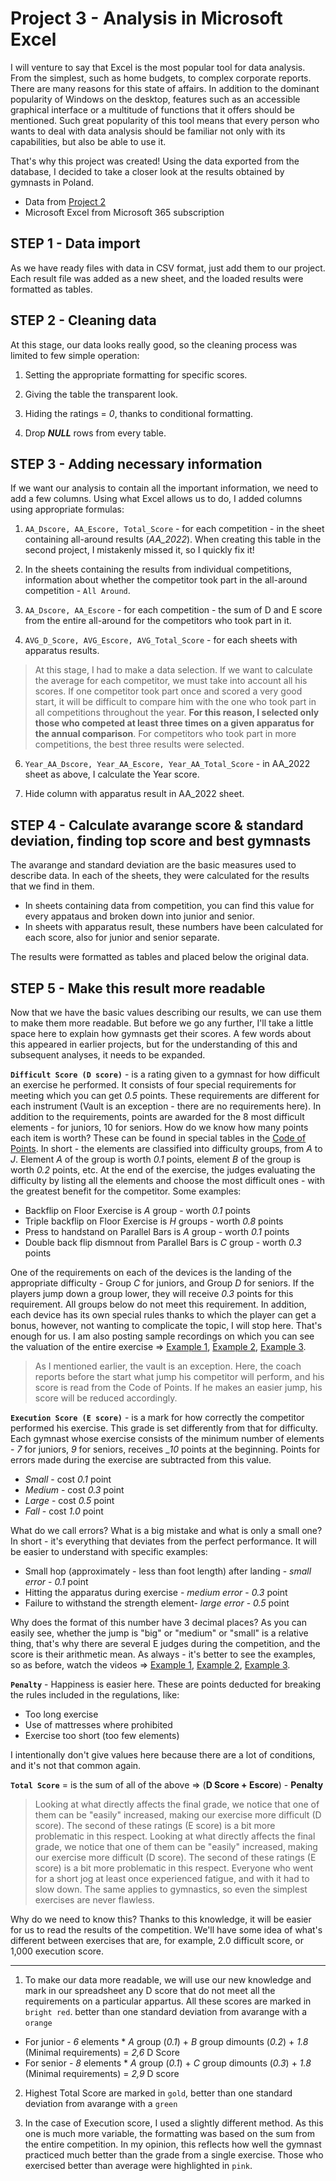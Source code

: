 # Project 3 - Analysis in Microsoft Excel

I will venture to say that Excel is the most popular tool for data analysis. From the simplest, such as home budgets, to complex corporate reports. There are many reasons for this state of affairs. In addition to the dominant popularity of Windows on the desktop, features such as an accessible graphical interface or a multitude of functions that it offers should be mentioned. Such great popularity of this tool means that every person who wants to deal with data analysis should be familiar not only with its capabilities, but also be able to use it.

That's why this project was created! Using the data exported from the database, I decided to take a closer look at the results obtained by gymnasts in Poland.

* Data from [Project 2](https://github.com/Asturn15/Gymnastics-on-GitHub/tree/main/Project%202%20-%20SQL%20data%20base%20%26%20query/Exported%20tables%20-%20CSV)
* Microsoft Excel from Microsoft 365 subscription

## STEP 1 - Data import

As we have ready files with data in CSV format, just add them to our project. Each result file was added as a new sheet, and the loaded results were formatted as tables.

## STEP 2 - Cleaning data

At this stage, our data looks really good, so the cleaning process was limited to few simple operation:

1. Setting the appropriate formatting for specific scores.

2. Giving the table the transparent look.

3. Hiding the ratings = _0_, thanks to conditional formatting.

4. Drop ___NULL___ rows from every table.

## STEP 3 - Adding necessary information

If we want our analysis to contain all the important information, we need to add a few columns. Using what Excel allows us to do, I added columns using appropriate formulas:

1. `AA_Dscore, AA_Escore, Total_Score` - for each competition - in the sheet containing all-around results (_AA_2022_). When creating this table in the second project, I mistakenly missed it, so I quickly fix it!

2. In the sheets containing the results from individual competitions, information about whether the competitor took part in the all-around competition - `All Around`.

3. `AA_Dscore, AA_Escore` - for each competition - the sum of D and E score from the entire all-around for the competitors who took part in it.

4. `AVG_D_Score, AVG_Escore, AVG_Total_Score` - for each sheets with apparatus results.

>At this stage, I had to make a data selection. If we want to calculate the average for each competitor, we must take into account all his scores. If one competitor took part once and scored a very good start, it will be difficult to compare him with the one who took part in all competitions throughout the year. __For this reason, I selected only those who competed at least three times on a given apparatus for the annual comparison__. For competitors who took part in more competitions, the best three results were selected.

6. `Year_AA_Dscore, Year_AA_Escore, Year_AA_Total_Score` - in AA_2022 sheet as above, I calculate the Year score.

5. Hide column with apparatus result in AA_2022 sheet.

## STEP 4 - Calculate avarange score & standard deviation, finding top score and best gymnasts

The avarange and standard deviation are the basic measures used to describe data. In each of the sheets, they were calculated for the results that we find in them.

* In sheets containing data from competition, you can find this value for every appataus and broken down into junior and senior.
* In sheets with apparatus result, these numbers have been calculated for each score, also for junior and senior separate.

The results were formatted as tables and placed below the original data.

## STEP 5 - Make this result more readable

Now that we have the basic values describing our results, we can use them to make them more readable. But before we go any further, I'll take a little space here to explain how gymnasts get their scores. A few words about this appeared in earlier projects, but for the understanding of this and subsequent analyses, it needs to be expanded.

__`Difficult Score (D score)`__ - is a rating given to a gymnast for how difficult an exercise he performed. It consists of four special requirements for meeting which you can get _0.5_ points. These requirements are different for each instrument (Vault is an exception - there are no requirements here). In addition to the requirements, points are awarded for the 8 most difficult elements - for juniors, 10 for seniors. How do we know how many points each item is worth? These can be found in special tables in the [Code of Points](https://www.gymnastics.sport/publicdir/rules/files/en_%202022-2024%20MAG%20CoP.pdf). In short - the elements are classified into difficulty groups, from _A_ to _J_. Element _A_ of the group is worth _0.1_ points, element _B_ of the group is worth _0.2_ points, etc. At the end of the exercise, the judges evaluating the difficulty by listing all the elements and choose the most difficult ones - with the greatest benefit for the competitor. Some examples:

* Backflip on Floor Exercise is _A_ group - worth _0.1_ points
* Triple backflip on Floor Exercise is _H_ groups - worth _0.8_ points
* Press to handstand on Parallel Bars is _A_ group - worth _0.1_ points
* Double back flip dismnout from Parallel Bars is _C_ group - worth _0.3_ points

One of the requirements on each of the devices is the landing of the appropriate difficulty - Group _C_ for juniors, and Group _D_ for seniors. If the players jump down a group lower, they will receive _0.3_ points for this requirement. All groups below do not meet this requirement. In addition, each device has its own special rules thanks to which the player can get a bonus, however, not wanting to complicate the topic, I will stop here. That's enough for us. I am also posting sample recordings on which you can see the valuation of the entire exercise => [Example 1](https://www.youtube.com/watch?v=fQYf1AZqjsg&ab_channel=GymBestEdit), [Example 2](https://www.youtube.com/watch?v=EiAm__ymb0s&ab_channel=GymBestEdit), [Example 3](https://www.youtube.com/watch?v=qCGHvQc3mbA&ab_channel=GymBestEdit).

> As I mentioned earlier, the vault is an exception. Here, the coach reports before the start what jump his competitor will perform, and his score is read from the Code of Points. If he makes an easier jump, his score will be reduced accordingly.

__`Execution Score (E score)`__ - is a mark for how correctly the competitor performed his exercise. This grade is set differently from that for difficulty. Each gymnast whose exercise consists of the minimum number of elements - _7_ for juniors, _9_ for seniors, receives __10_ points at the beginning. Points for errors made during the exercise are subtracted from this value.

* _Small_ -  cost _0.1_ point
* _Medium_ - cost _0.3_ point
* _Large_ - cost _0.5_ point
* _Fall_ - cost _1.0_ point

What do we call errors? What is a big mistake and what is only a small one? In short - it's everything that deviates from the perfect performance. It will be easier to understand with specific examples:

* Small hop (approximately - less than foot length) after landing - _small error_ - _0.1_ point
* Hitting the apparatus during exercise - _medium error_ - _0.3_ point
* Failure to withstand the strength element- _large error_ - _0.5_ point

Why does the format of this number have 3 decimal places? As you can easily see, whether the jump is "big" or "medium" or "small" is a relative thing, that's why there are several E judges during the competition, and the score is their arithmetic mean. As always - it's better to see the examples, so as before, watch the videos => [Example 1](https://www.youtube.com/watch?v=EXCoDxnAbT8&ab_channel=calebfever), [Example 2](https://www.youtube.com/watch?v=PsotXyhe1Cg&ab_channel=GymBestEdit), [Example 3](https://www.youtube.com/watch?v=u2_oOeYwgSo&ab_channel=GymBestEdit).

__`Penalty`__ - Happiness is easier here. These are points deducted for breaking the rules included in the regulations, like:

* Too long exercise
* Use of mattresses where prohibited
* Exercise too short (too few elements)

I intentionally don't give values here because there are a lot of conditions, and it's not that common again.

__`Total Score`__ = is the sum of all of the above => (__D Score + Escore__) - __Penalty__

> Looking at what directly affects the final grade, we notice that one of them can be "easily" increased, making our exercise more difficult (D score). The second of these ratings (E score) is a bit more problematic in this respect. Looking at what directly affects the final grade, we notice that one of them can be "easily" increased, making our exercise more difficult (D score). The second of these ratings (E score) is a bit more problematic in this respect. Everyone who went for a short jog at least once experienced fatigue, and with it had to slow down. The same applies to gymnastics, so even the simplest exercises are never flawless.

Why do we need to know this? Thanks to this knowledge, it will be easier for us to read the results of the competition. We'll have some idea of what's different between exercises that are, for example, 2.0 difficult score, or 1,000 execution score.

---

1. To make our data more readable, we will use our new knowledge and mark in our spreadsheet any D score that do not meet all the requirements on a particular appartus. All these scores are marked in `bright red`.  better than one standard deviation from avarange with a `orange`

* For junior - _6_ elements * _A_ group (_0.1_) + _B_ group dimounts (_0.2_) + _1.8_ (Minimal requirements) = _2,6_ D Score
* For senior - _8_ elements * _A_ group (_0.1_) + _C_ group dimounts (_0.3_) + _1.8_ (Minimal requirements) = _2,9_ D score

2. Highest Total Score are marked in `gold`, better than one standard deviation from avarange with a `green`

3. In the case of Execution score, I used a slightly different method. As this one is much more variable, the formatting was based on the sum from the entire competition. In my opinion, this reflects how well the gymnast practiced much better than the grade from a single exercise. Those who exercised better than average were highlighted in `pink`.